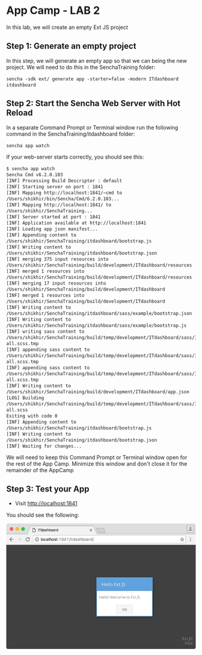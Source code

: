 # App Camp - LAB 2

In this lab, we will create an empty Ext JS project

## Step 1: Generate an empty project

In this step, we will generate an empty app so that we can being the new project. We will need to do this in the SenchaTraining folder:

``` 
sencha -sdk ext/ generate app -starter=false -modern ITdashboard itdashboard
```


## Step 2: Start the Sencha Web Server with Hot Reload

In a separate Command Prompt or Terminal window run the following command in the SenchaTraining/itdashboard folder:

```
sencha app watch
```

If your web-server starts correctly, you should see this:
```
$ sencha app watch
Sencha Cmd v6.2.0.103
[INF] Processing Build Descriptor : default
[INF] Starting server on port : 1841
[INF] Mapping http://localhost:1841/~cmd to /Users/shikhir/bin/Sencha/Cmd/6.2.0.103...
[INF] Mapping http://localhost:1841/ to /Users/shikhir/SenchaTraining...
[INF] Server started at port : 1841
[INF] Application available at http://localhost:1841
[INF] Loading app json manifest...
[INF] Appending content to /Users/shikhir/SenchaTraining/itdashboard/bootstrap.js
[INF] Writing content to /Users/shikhir/SenchaTraining/itdashboard/bootstrap.json
[INF] merging 375 input resources into /Users/shikhir/SenchaTraining/build/development/ITdashboard/resources
[INF] merged 1 resources into /Users/shikhir/SenchaTraining/build/development/ITdashboard/resources
[INF] merging 17 input resources into /Users/shikhir/SenchaTraining/build/development/ITdashboard
[INF] merged 1 resources into /Users/shikhir/SenchaTraining/build/development/ITdashboard
[INF] Writing content to /Users/shikhir/SenchaTraining/itdashboard/sass/example/bootstrap.json
[INF] Writing content to /Users/shikhir/SenchaTraining/itdashboard/sass/example/bootstrap.js
[INF] writing sass content to /Users/shikhir/SenchaTraining/build/temp/development/ITdashboard/sass/ITdashboard-all.scss.tmp
[INF] appending sass content to /Users/shikhir/SenchaTraining/build/temp/development/ITdashboard/sass/ITdashboard-all.scss.tmp
[INF] appending sass content to /Users/shikhir/SenchaTraining/build/temp/development/ITdashboard/sass/ITdashboard-all.scss.tmp
[INF] Writing content to /Users/shikhir/SenchaTraining/build/development/ITdashboard/app.json
[LOG] Building /Users/shikhir/SenchaTraining/build/temp/development/ITdashboard/sass/ITdashboard-all.scss
Exiting with code 0
[INF] Appending content to /Users/shikhir/SenchaTraining/itdashboard/bootstrap.js
[INF] Writing content to /Users/shikhir/SenchaTraining/itdashboard/bootstrap.json
[INF] Waiting for changes...
```

We will need to keep this Command Prompt or Terminal window open for the rest of the App Camp. Minimize this window and don't close it for the remainder of the AppCamp

## Step 3: Test your App

* Visit [http://localhost:1841](http://localhost:1841/itdashboard/)

You should see the following:

<img src="hello-extjs.jpg" align="center" />

